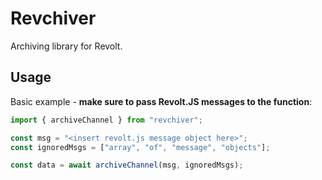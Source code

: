# Revchiver

Archiving library for Revolt.

## Usage

Basic example - **make sure to pass Revolt.JS messages to the function**:

```ts
import { archiveChannel } from "revchiver";

const msg = "<insert revolt.js message object here>";
const ignoredMsgs = ["array", "of", "message", "objects"];

const data = await archiveChannel(msg, ignoredMsgs);
```

